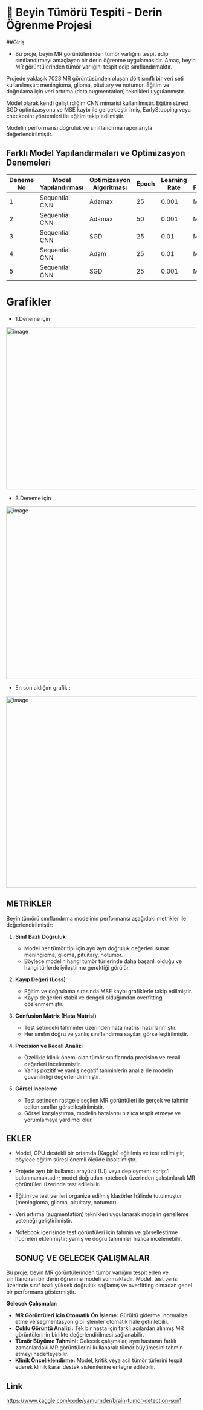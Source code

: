 # 🧠 Beyin Tümörü Tespiti - Derin Öğrenme Projesi 

##Giriş

- Bu proje, beyin MR görüntülerinden tümör varlığını tespit edip sınıflandırmayı amaçlayan bir derin öğrenme uygulamasıdır. Amaç, beyin MR görüntülerinden tümör varlığını tespit edip sınıflandırmaktır.
  
Projede yaklaşık 7023 MR görüntüsünden oluşan dört sınıflı bir veri seti  kullanılmıştır: meningioma, glioma, pituitary ve notumor. Eğitim ve doğrulama için veri artırma (data augmentation) teknikleri uygulanmıştır.

Model olarak kendi geliştirdiğim CNN mimarisi kullanılmıştır. Eğitim süreci SGD optimizasyonu ve MSE kaybı ile gerçekleştirilmiş, EarlyStopping veya checkpoint yöntemleri ile eğitim takip edilmiştir.

Modelin performansı doğruluk ve sınıflandırma raporlarıyla değerlendirilmiştir.

## Farklı Model Yapılandırmaları ve Optimizasyon Denemeleri

| Deneme No | Model Yapılandırması | Optimizasyon Algoritması | Epoch | Learning Rate | Kayıp Fonksiyonu |
|-----------|--------------------|------------------------|-------|---------------|----------------|
| 1         | Sequential CNN      | Adamax                 | 25    | 0.001         | MSE            |
| 2         | Sequential CNN      | Adamax                 | 50    | 0.001         | MSE            |
| 3         | Sequential CNN      | SGD                    | 25    | 0.01          | MSE            |
| 4         | Sequential CNN      | Adam                   | 25    | 0.01          | MSE            |
| 5         | Sequential CNN      | SGD                    | 25    | 0.001         | MSE            |


# Grafikler 

- 1.Deneme için 
<img width="945" height="428" alt="image" src="https://github.com/user-attachments/assets/a5f0dee7-8895-4d0c-9470-e24a4f6536ea" />

- 3.Deneme için 
<img width="915" height="455" alt="image" src="https://github.com/user-attachments/assets/b20cd10f-7a0b-49f5-a428-96067211ac65" />

- En son aldığım grafik :
<img width="1007" height="506" alt="image" src="https://github.com/user-attachments/assets/e9981454-640a-4cd0-a245-4bebfa8fb1ad" />

## METRİKLER

Beyin tümörü sınıflandırma modelinin performansı aşağıdaki metrikler ile değerlendirilmiştir:

1. **Sınıf Bazlı Doğruluk**
   - Model her tümör tipi için ayrı ayrı doğruluk değerleri sunar: meningioma, glioma, pituitary, notumor.
   - Böylece modelin hangi tümör türlerinde daha başarılı olduğu ve hangi türlerde iyileştirme gerektiği görülür.

2. **Kayıp Değeri (Loss)**
   - Eğitim ve doğrulama sırasında MSE kaybı grafiklerle takip edilmiştir.
   - Kayıp değerleri stabil ve dengeli olduğundan overfitting gözlenmemiştir.

3. **Confusion Matrix (Hata Matrisi)**
   - Test setindeki tahminler üzerinden hata matrisi hazırlanmıştır.
   - Her sınıfın doğru ve yanlış sınıflandırma sayıları görselleştirilmiştir.

4. **Precision ve Recall Analizi**
   - Özellikle klinik önemi olan tümör sınıflarında precision ve recall değerleri incelenmiştir.
   - Yanlış pozitif ve yanlış negatif tahminlerin analizi ile modelin güvenilirliği değerlendirilmiştir.

5. **Görsel İnceleme**
   - Test setinden rastgele seçilen MR görüntüleri ile gerçek ve tahmin edilen sınıflar görselleştirilmiştir.
   - Görsel karşılaştırma, modelin hatalarını hızlıca tespit etmeye ve yorumlamaya yardımcı olur.

## EKLER

- Model, GPU destekli bir ortamda (Kaggle) eğitilmiş ve test edilmiştir, böylece eğitim süresi önemli ölçüde kısaltılmıştır.  
- Projede ayrı bir kullanıcı arayüzü (UI) veya deployment script’i bulunmamaktadır; model doğrudan notebook üzerinden çalıştırılarak MR görüntüleri üzerinde test edilebilir.  
- Eğitim ve test verileri organize edilmiş klasörler hâlinde tutulmuştur (meningioma, glioma, pituitary, notumor).  
- Veri artırma (augmentation) teknikleri uygulanarak modelin genelleme yeteneği geliştirilmiştir.  
- Notebook içerisinde test görüntüleri için tahmin ve görselleştirme hücreleri eklenmiştir; yanlış ve doğru tahminler hızlıca incelenebilir.

  ## SONUÇ VE GELECEK ÇALIŞMALAR

Bu proje, beyin MR görüntülerinden tümör varlığını tespit eden ve sınıflandıran bir derin öğrenme modeli sunmaktadır. Model, test verisi üzerinde sınıf bazlı yüksek doğruluk sağlamış ve overfitting olmadan genel bir performans göstermiştir.

**Gelecek Çalışmalar:**

- **MR Görüntüleri için Otomatik Ön İşleme:** Gürültü giderme, normalize etme ve segmentasyon gibi işlemler otomatik hâle getirilebilir.  
- **Çoklu Görüntü Analizi:** Tek bir hasta için farklı açılardan alınmış MR görüntülerinin birlikte değerlendirilmesi sağlanabilir.    
- **Tümör Büyüme Tahmini:** Gelecek çalışmalar, aynı hastanın farklı zamanlardaki MR görüntülerini kullanarak tümör büyümesini tahmin etmeyi hedefleyebilir.  
- **Klinik Önceliklendirme:** Model, kritik veya acil tümör türlerini tespit ederek klinik karar destek sistemlerine entegre edilebilir.  


## Link 
https://www.kaggle.com/code/yamurnder/brain-tumor-detection-son1 

